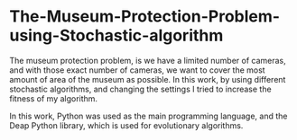 # The-Museum-Protection-Problem-using-Stochastic-algorithm
The museum protection problem, is we have a limited number of cameras, and with those exact number of cameras, we want to cover the most amount of area of the museum as possible. In this work, by using different stochastic algorithms, and changing the settings I tried to increase the fitness of my algorithm.

In this work, Python was used as the main programming language, and the Deap Python library, which is used for evolutionary algorithms.
